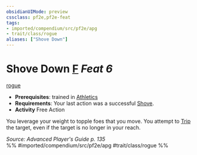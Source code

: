 ```yaml
---
obsidianUIMode: preview
cssclass: pf2e,pf2e-feat
tags:
- imported/compendium/src/pf2e/apg
- trait/class/rogue
aliases: ["Shove Down"]
---
```

# Shove Down  [F](chapter-9-playing-the-game.md#Actions "Free Action") *Feat 6*  
[rogue](rules/traits/rogue.md)  

- **Prerequisites**: trained in [Athletics](../skills.md#Athletics)
- **Requirements**: Your last action was a successful [Shove](rules/actions/shove.md).
- **Activity** Free Action

You leverage your weight to topple foes that you move. You attempt to [Trip](rules/actions/trip.md) the target, even if the target is no longer in your reach.

*Source: Advanced Player's Guide p. 135*  
%% #imported/compendium/src/pf2e/apg #trait/class/rogue %%